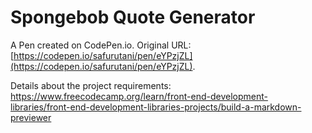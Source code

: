 # Spongebob Quote Generator

A Pen created on CodePen.io. Original URL: [https://codepen.io/safurutani/pen/eYPzjZL](https://codepen.io/safurutani/pen/eYPzjZL).


Details about the project requirements: https://www.freecodecamp.org/learn/front-end-development-libraries/front-end-development-libraries-projects/build-a-markdown-previewer
